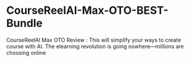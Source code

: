 # CourseReelAI-Max-OTO-BEST-Bundle
CourseReelAI Max OTO Review : This will simplify your ways to create course with AI. The elearning revolution is going nowhere—millions are choosing online
